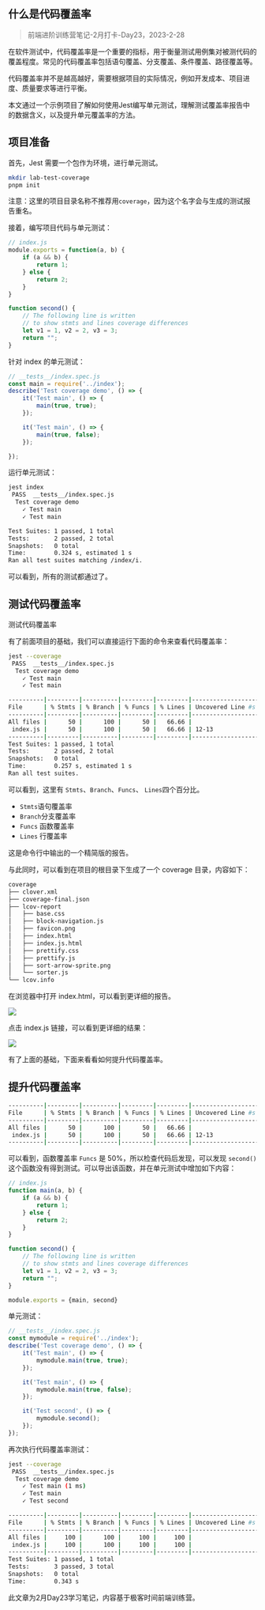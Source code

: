 ## 什么是代码覆盖率

> 前端进阶训练营笔记-2月打卡-Day23，2023-2-28

在软件测试中，代码覆盖率是一个重要的指标，用于衡量测试用例集对被测代码的覆盖程度。常见的代码覆盖率包括语句覆盖、分支覆盖、条件覆盖、路径覆盖等。

代码覆盖率并不是越高越好，需要根据项目的实际情况，例如开发成本、项目进度、质量要求等进行平衡。

本文通过一个示例项目了解如何使用Jest编写单元测试，理解测试覆盖率报告中的数据含义，以及提升单元覆盖率的方法。

## 项目准备

首先，Jest 需要一个包作为环境，进行单元测试。

```Bash
mkdir lab-test-coverage
pnpm init

```

注意：这里的项目目录名称不推荐用`coverage`，因为这个名字会与生成的测试报告重名。

接着，编写项目代码与单元测试：

```JavaScript
// index.js
module.exports = function(a, b) {
    if (a && b) {
        return 1;
    } else {
        return 2;
    }
}

function second() {
    // The following line is written 
    // to show stmts and lines coverage differences 
    let v1 = 1, v2 = 2, v3 = 3;
    return "";
}
```

针对 index 的单元测试：

```JavaScript
// __tests__/index.spec.js
const main = require('../index');
describe('Test coverage demo', () => {
    it('Test main', () => {
        main(true, true);
    });

    it('Test main', () => {
        main(true, false);
    });

});

```

运行单元测试：

```Bash
jest index
 PASS  __tests__/index.spec.js
  Test coverage demo
    ✓ Test main
    ✓ Test main

Test Suites: 1 passed, 1 total
Tests:       2 passed, 2 total
Snapshots:   0 total
Time:        0.324 s, estimated 1 s
Ran all test suites matching /index/i.

```

可以看到，所有的测试都通过了。

## 测试代码覆盖率

测试代码覆盖率

有了前面项目的基础，我们可以直接运行下面的命令来查看代码覆盖率：

```Bash
jest --coverage
 PASS  __tests__/index.spec.js
  Test coverage demo
    ✓ Test main
    ✓ Test main

----------|---------|----------|---------|---------|-------------------
File      | % Stmts | % Branch | % Funcs | % Lines | Uncovered Line #s 
----------|---------|----------|---------|---------|-------------------
All files |      50 |      100 |      50 |   66.66 |                   
 index.js |      50 |      100 |      50 |   66.66 | 12-13             
----------|---------|----------|---------|---------|-------------------
Test Suites: 1 passed, 1 total
Tests:       2 passed, 2 total
Snapshots:   0 total
Time:        0.257 s, estimated 1 s
Ran all test suites.

```

可以看到，这里有 `Stmts`、`Branch`、`Funcs`、 `Lines`四个百分比。

- `Stmts`语句覆盖率
- `Branch`分支覆盖率
- `Funcs` 函数覆盖率
-  `Lines` 行覆盖率

这是命令行中输出的一个精简版的报告。

与此同时，可以看到在项目的根目录下生成了一个 coverage 目录，内容如下：

```Bash
coverage
├── clover.xml
├── coverage-final.json
├── lcov-report
│   ├── base.css
│   ├── block-navigation.js
│   ├── favicon.png
│   ├── index.html
│   ├── index.js.html
│   ├── prettify.css
│   ├── prettify.js
│   ├── sort-arrow-sprite.png
│   └── sorter.js
└── lcov.info
```

在浏览器中打开 index.html，可以看到更详细的报告。

![](https://secure2.wostatic.cn/static/2tP6Fq9BFgbqAFHVpriiv6/code-coverage-report.png?auth_key=1677591880-NufbsJUH6m73ZpEDbWcVN-0-e0834d91fad86680579b1d52f70ee04b)

点击 index.js 链接，可以看到更详细的结果：

![](https://secure2.wostatic.cn/static/a7hjHQJW8KmS3aPPBxnL1U/code-coverage-index-js.png?auth_key=1677591920-m5cnFRHjH3UzgJVZv5u4vy-0-e03b9bf058137338b9fb68c9fe71f80c)

有了上面的基础，下面来看看如何提升代码覆盖率。

## 提升代码覆盖率

```Bash
----------|---------|----------|---------|---------|-------------------
File      | % Stmts | % Branch | % Funcs | % Lines | Uncovered Line #s 
----------|---------|----------|---------|---------|-------------------
All files |      50 |      100 |      50 |   66.66 |                   
 index.js |      50 |      100 |      50 |   66.66 | 12-13             
----------|---------|----------|---------|---------|-------------------
```

可以看到，函数覆盖率 `Funcs` 是 50%，所以检查代码后发现，可以发现 `second()` 这个函数没有得到测试。可以导出该函数，并在单元测试中增加如下内容：

```JavaScript
// index.js
function main(a, b) {
    if (a && b) {
        return 1;
    } else {
        return 2;
    }
}

function second() {
    // The following line is written 
    // to show stmts and lines coverage differences 
    let v1 = 1, v2 = 2, v3 = 3;
    return "";
}

module.exports = {main, second}

```

单元测试：

```JavaScript
// __tests__/index.spec.js
const mymodule = require('../index');
describe('Test coverage demo', () => {
    it('Test main', () => {
        mymodule.main(true, true);
    });

    it('Test main', () => {
        mymodule.main(true, false);
    });

    it('Test second', () => {
        mymodule.second();
    });
});

```

再次执行代码覆盖率测试：

```Bash
jest --coverage
 PASS  __tests__/index.spec.js
  Test coverage demo
    ✓ Test main (1 ms)
    ✓ Test main
    ✓ Test second

----------|---------|----------|---------|---------|-------------------
File      | % Stmts | % Branch | % Funcs | % Lines | Uncovered Line #s 
----------|---------|----------|---------|---------|-------------------
All files |     100 |      100 |     100 |     100 |                   
 index.js |     100 |      100 |     100 |     100 |                   
----------|---------|----------|---------|---------|-------------------
Test Suites: 1 passed, 1 total
Tests:       3 passed, 3 total
Snapshots:   0 total
Time:        0.343 s
```

此文章为2月Day23学习笔记，内容基于极客时间前端训练营。
